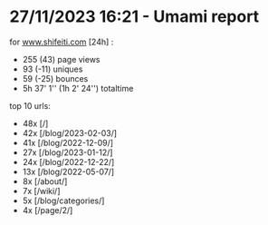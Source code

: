 # 27/11/2023 16:21 - Umami report
for www.shifeiti.com [24h] :

 - 255 (43) page views
 - 93 (-11) uniques
 - 59 (-25) bounces
 - 5h 37' 1'' (1h 2' 24'') totaltime


top 10 urls:
 - 48x [/]
 - 42x [/blog/2023-02-03/]
 - 41x [/blog/2022-12-09/]
 - 27x [/blog/2023-01-12/]
 - 24x [/blog/2022-12-22/]
 - 13x [/blog/2022-05-07/]
 - 8x [/about/]
 - 7x [/wiki/]
 - 5x [/blog/categories/]
 - 4x [/page/2/]


